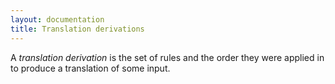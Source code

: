 ```yaml
---
layout: documentation
title: Translation derivations
---
```

A *translation derivation* is the set of rules and the order they were applied in to produce a translation of some input.

